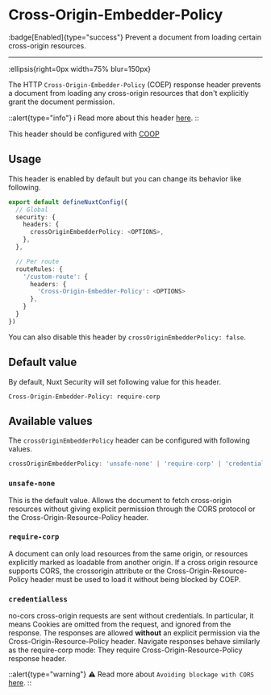 # Cross-Origin-Embedder-Policy

:badge[Enabled]{type="success"} Prevent a document from loading certain cross-origin resources.

---

:ellipsis{right=0px width=75% blur=150px}

The HTTP `Cross-Origin-Embedder-Policy` (COEP) response header prevents a document from loading any cross-origin resources that don't explicitly grant the document permission.

::alert{type="info"}
ℹ Read more about this header [here](https://developer.mozilla.org/en-US/docs/Web/HTTP/Headers/Cross-Origin-Embedder-Policy).
::

This header should be configured with [COOP](crossoriginopenerpolicy)

## Usage

This header is enabled by default but you can change its behavior like following.

```ts
export default defineNuxtConfig({
  // Global
  security: {
    headers: {
      crossOriginEmbedderPolicy: <OPTIONS>,
    },
  },

  // Per route
  routeRules: {
    '/custom-route': {
      headers: {
        'Cross-Origin-Embedder-Policy': <OPTIONS>
      },
    }
  }
})
```

You can also disable this header by `crossOriginEmbedderPolicy: false`.

## Default value

By default, Nuxt Security will set following value for this header.

```http
Cross-Origin-Embedder-Policy: require-corp
```

## Available values

The `crossOriginEmbedderPolicy` header can be configured with following values.

```ts
crossOriginEmbedderPolicy: 'unsafe-none' | 'require-corp' | 'credentialless' | false;
```

### `unsafe-none`

This is the default value. Allows the document to fetch cross-origin resources without giving explicit permission through the CORS protocol or the Cross-Origin-Resource-Policy header.

### `require-corp`

A document can only load resources from the same origin, or resources explicitly marked as loadable from another origin. If a cross origin resource supports CORS, the crossorigin attribute or the Cross-Origin-Resource-Policy header must be used to load it without being blocked by COEP.

### `credentialless`

no-cors cross-origin requests are sent without credentials. In particular, it means Cookies are omitted from the request, and ignored from the response. The responses are allowed **without** an explicit permission via the Cross-Origin-Resource-Policy header. Navigate responses behave similarly as the require-corp mode: They require Cross-Origin-Resource-Policy response header.

::alert{type="warning"}
⚠️ Read more about `Avoiding blockage with CORS` [here](https://developer.mozilla.org/en-US/docs/Web/HTTP/Headers/Cross-Origin-Embedder-Policy#avoiding_coep_blockage_with_cors).
::
